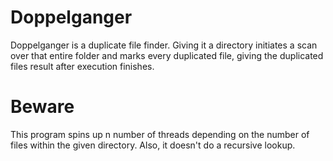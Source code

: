 # Doppelganger

Doppelganger is a duplicate file finder. Giving it a directory initiates a scan 
over that entire folder and marks every duplicated file, giving the duplicated
files result after execution finishes. 

# Beware

This program spins up n number of threads depending on the number of files 
within the given directory. Also, it doesn't do a recursive lookup.
